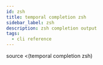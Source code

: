 ```yaml
---
id: zsh
title: temporal completion zsh
sidebar_label: zsh
description: zsh completion output
tags:
  - cli reference
---
```


source <(temporal completion zsh)
